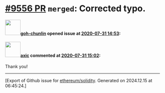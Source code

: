 # [\#9556 PR](https://github.com/ethereum/solidity/pull/9556) `merged`: Corrected typo.

#### <img src="https://avatars.githubusercontent.com/u/8535306?u=ead806b2959b98812ad21b0177d22b07e83b6311&v=4" width="50">[goh-chunlin](https://github.com/goh-chunlin) opened issue at [2020-07-31 14:53](https://github.com/ethereum/solidity/pull/9556):



#### <img src="https://avatars.githubusercontent.com/u/20340?v=4" width="50">[axic](https://github.com/axic) commented at [2020-07-31 15:02](https://github.com/ethereum/solidity/pull/9556#issuecomment-667166459):

Thank you!


-------------------------------------------------------------------------------



[Export of Github issue for [ethereum/solidity](https://github.com/ethereum/solidity). Generated on 2024.12.15 at 06:45:24.]

